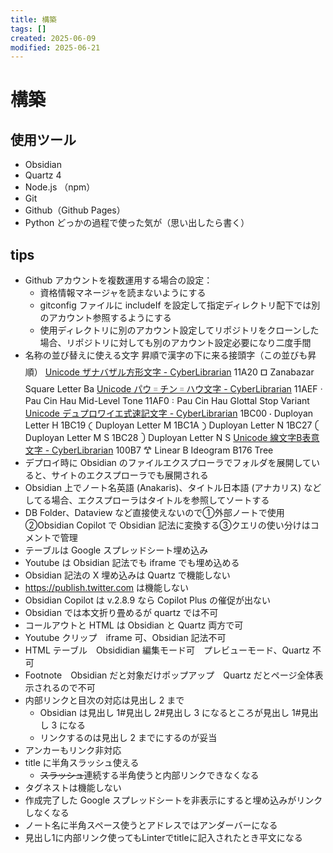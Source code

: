 ```yaml
---
title: 構築
tags: []
created: 2025-06-09
modified: 2025-06-21
---
```


# 構築

## 使用ツール

- Obsidian
- Quartz 4
- Node.js （npm）
- Git
- Github（Github Pages）
- Python どっかの過程で使った気が（思い出したら書く）

## tips

- Github アカウントを複数運用する場合の設定：
	- 資格情報マネージャを読まないようにする
	- gitconfig ファイルに includeIf を設定して指定ディレクトリ配下では別のアカウント参照するようにする
	- 使用ディレクトリに別のアカウント設定してリポジトリをクローンした場合、リポジトリに対しても別のアカウント設定必要になり二度手間
- 名称の並び替えに使える文字
	昇順で漢字の下に来る接頭字（この並びも昇順）
	[Unicode ザナバザル方形文字 - CyberLibrarian](https://www.asahi-net.or.jp/~ax2s-kmtn/ref/unicode/u11a00.html)
	11A20	𑨠	Zanabazar Square Letter Ba
	[Unicode パウ゠チン゠ハウ文字 - CyberLibrarian](https://www.asahi-net.or.jp/~ax2s-kmtn/ref/unicode/u11ac0.html)
	11AEF	𑫯	Pau Cin Hau Mid-Level Tone
	11AF0	𑫰	Pau Cin Hau Glottal Stop Variant
	[Unicode デュプロワイエ式速記文字 - CyberLibrarian](https://www.asahi-net.or.jp/~ax2s-kmtn/ref/unicode/u1bc00.html)
	1BC00	𛰀	Duployan Letter H
	1BC19	𛰙	Duployan Letter M
	1BC1A	𛰚	Duployan Letter N
	1BC27	𛰧	Duployan Letter M S
	1BC28	𛰨	Duployan Letter N S
	[Unicode 線文字B表意文字 - CyberLibrarian](https://www.asahi-net.or.jp/~ax2s-kmtn/ref/unicode/u10080.html)
	100B7	𐂷	Linear B Ideogram B176 Tree
- デプロイ時に Obsidian のファイルエクスプローラでフォルダを展開していると、サイトのエクスプローラでも展開される
- Obsidian 上でノート名英語 (Anakaris)、タイトル日本語 (アナカリス) などしてる場合、エクスプローラはタイトルを参照してソートする
- DB Folder、Dataview など直接使えないので①外部ノートで使用②Obsidian Copilot で Obsidian 記法に変換する③クエリの使い分けはコメントで管理
- テーブルは Google スプレッドシート埋め込み
- Youtube は Obsidian 記法でも iframe でも埋め込める
- Obsidian 記法の X 埋め込みは Quartz で機能しない
- https://publish.twitter.com は機能しない
- Obsidian Copilot は v.2.8.9 なら Copilot Plus の催促が出ない
- Obsidian では本文折り畳めるが quartz では不可
- コールアウトと HTML は Obsidian と Quartz 両方で可
- Youtube クリップ　iframe 可、Obsidian 記法不可
- HTML テーブル　Obsididian 編集モード可　プレビューモード、Quartz 不可
- Footnote　Obsidian だと対象だけポップアップ　Quartz だとページ全体表示されるので不可
- 内部リンクと目次の対応は見出し 2 まで
	- Obsidian は見出し 1#見出し 2#見出し 3 になるところが見出し 1#見出し 3 になる
	- リンクするのは見出し 2 までにするのが妥当
- アンカーもリンク非対応
- title に半角スラッシュ使える
	- ~~スラッシュ~~連続する半角使うと内部リンクできなくなる
- タグネストは機能しない
- 作成完了した Google スプレッドシートを非表示にすると埋め込みがリンクしなくなる
- ノート名に半角スペース使うとアドレスではアンダーバーになる
- 見出し1に内部リンク使ってもLinterでtitleに記入されたとき平文になる